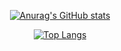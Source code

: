 <div align="center">
  
[![Anurag's GitHub stats](https://github-readme-stats.vercel.app/api?username=leticiaoliveira5&theme=radical)](https://github.com/anuraghazra/github-readme-stats)

[![Top Langs](https://github-readme-stats.vercel.app/api/top-langs/?username=leticiaoliveira5&theme=radical)](https://github.com/anuraghazra/github-readme-stats)

</div>
